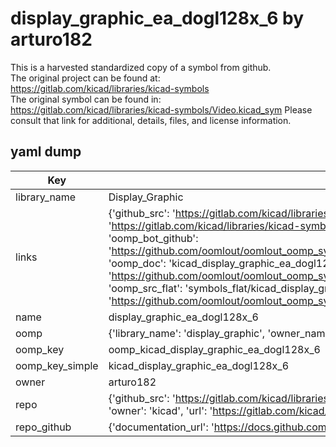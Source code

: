 # display_graphic_ea_dogl128x_6 by arturo182  
This is a harvested standardized copy of a symbol from github.  
The original project can be found at:  
https://gitlab.com/kicad/libraries/kicad-symbols  
The original symbol can be found in:
https://gitlab.com/kicad/libraries/kicad-symbols/Video.kicad_sym
Please consult that link for additional, details, files, and license information.  
## yaml dump  
| Key | Value |  
| --- | --- |  
| library_name | Display_Graphic |  
| links | {'github_src': 'https://gitlab.com/kicad/libraries/kicad-symbols/Video.kicad_sym', 'github_src_repo': 'https://gitlab.com/kicad/libraries/kicad-symbols', 'oomp_bot': 'kicad_display_graphic_ea_dogl128x_6/working', 'oomp_bot_github': 'https://github.com/oomlout/oomlout_oomp_symbol_bot/tree/main/kicad_display_graphic_ea_dogl128x_6/working', 'oomp_doc': 'kicad_display_graphic_ea_dogl128x_6/working', 'oomp_doc_github': 'https://github.com/oomlout/oomlout_oomp_symbol_doc/tree/main/kicad_display_graphic_ea_dogl128x_6/working', 'oomp_src_flat': 'symbols_flat/kicad_display_graphic_ea_dogl128x_6/working', 'oomp_src_flat_github': 'https://github.com/oomlout/oomlout_oomp_symbol_src/tree/main/kicad_display_graphic_ea_dogl128x_6/working'} |  
| name | display_graphic_ea_dogl128x_6 |  
| oomp | {'library_name': 'display_graphic', 'owner_name': 'kicad', 'symbol_name': 'display_graphic_ea_dogl128x_6'} |  
| oomp_key | oomp_kicad_display_graphic_ea_dogl128x_6 |  
| oomp_key_simple | kicad_display_graphic_ea_dogl128x_6 |  
| owner | arturo182 |  
| repo | {'github_src': 'https://gitlab.com/kicad/libraries/kicad-symbols/Video.kicad_sym', 'name': 'libraries/kicad-symbols', 'owner': 'kicad', 'url': 'https://gitlab.com/kicad/libraries/kicad-symbols'} |  
| repo_github | {'documentation_url': 'https://docs.github.com/rest/repos/repos#get-a-repository', 'message': 'Not Found'} |  

